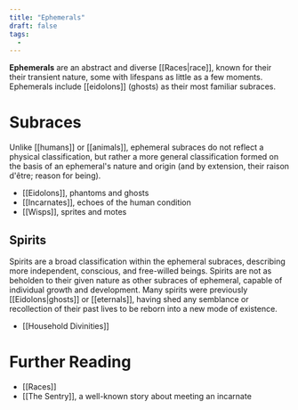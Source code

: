 ```yaml
---
title: "Ephemerals"
draft: false
tags:
  - 
---
```


**Ephemerals** are an abstract and diverse [[Races|race]], known for their their transient nature, some with lifespans as little as a few moments. Ephemerals include [[eidolons]] (ghosts) as their most familiar subraces.

# Subraces
Unlike [[humans]] or [[animals]], ephemeral subraces do not reflect a physical classification, but rather a more general classification formed on the basis of an ephemeral's nature and origin (and by extension, their raison d'être; reason for being). 

- [[Eidolons]], phantoms and ghosts
- [[Incarnates]], echoes of the human condition
- [[Wisps]], sprites and motes

## Spirits
Spirits are a broad classification within the ephemeral subraces, describing more independent, conscious, and free-willed beings. Spirits are not as beholden to their given nature as other subraces of ephemeral, capable of individual growth and development. Many spirits were previously [[Eidolons|ghosts]] or [[eternals]], having shed any semblance or recollection of their past lives to be reborn into a new mode of existence.

- [[Household Divinities]]

# Further Reading
- [[Races]]
- [[The Sentry]], a well-known story about meeting an incarnate